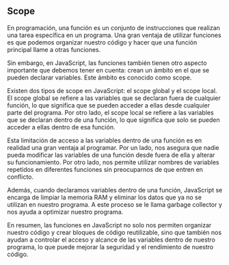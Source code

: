 ## Scope

En programación, una función es un conjunto de instrucciones que realizan una tarea específica en un programa. Una gran ventaja de utilizar funciones es que podemos organizar nuestro código y hacer que una función principal llame a otras funciones.

Sin embargo, en JavaScript, las funciones también tienen otro aspecto importante que debemos tener en cuenta: crean un ámbito en el que se pueden declarar variables. Este ámbito es conocido como scope.

Existen dos tipos de scope en JavaScript: el scope global y el scope local. El scope global se refiere a las variables que se declaran fuera de cualquier función, lo que significa que se pueden acceder a ellas desde cualquier parte del programa. Por otro lado, el scope local se refiere a las variables que se declaran dentro de una función, lo que significa que solo se pueden acceder a ellas dentro de esa función.

Esta limitación de acceso a las variables dentro de una función es en realidad una gran ventaja al programar. Por un lado, nos asegura que nadie pueda modificar las variables de una función desde fuera de ella y alterar su funcionamiento. Por otro lado, nos permite utilizar nombres de variables repetidos en diferentes funciones sin preocuparnos de que entren en conflicto.

Además, cuando declaramos variables dentro de una función, JavaScript se encarga de limpiar la memoria RAM y eliminar los datos que ya no se utilizan en nuestro programa. A este proceso se le llama garbage collector y nos ayuda a optimizar nuestro programa.

En resumen, las funciones en JavaScript no solo nos permiten organizar nuestro código y crear bloques de código reutilizable, sino que también nos ayudan a controlar el acceso y alcance de las variables dentro de nuestro programa, lo que puede mejorar la seguridad y el rendimiento de nuestro código.